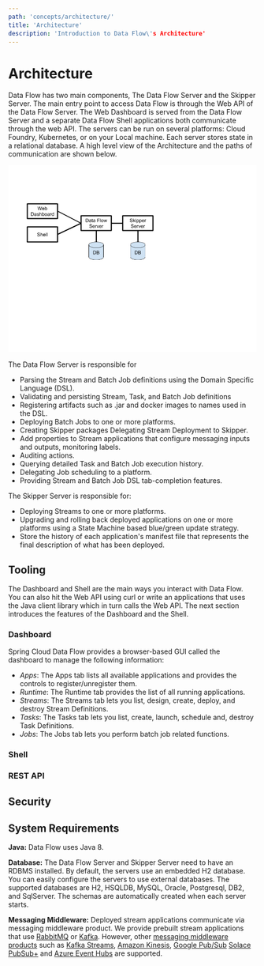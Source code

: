 ```yaml
---
path: 'concepts/architecture/'
title: 'Architecture'
description: 'Introduction to Data Flow\'s Architecture'
---
```


# Architecture

Data Flow has two main components, The Data Flow Server and the Skipper Server.
The main entry point to access Data Flow is through the Web API of the Data Flow Server.
The Web Dashboard is served from the Data Flow Server and a separate Data Flow Shell applications both communicate through the web API.
The servers can be run on several platforms: Cloud Foundry, Kubernetes, or on your Local machine.
Each server stores state in a relational database.
A high level view of the Architecture and the paths of communication are shown below.

![Spring Cloud Data Flow Architecture Overview](images/architecture-overview.png)

The Data Flow Server is responsible for

- Parsing the Stream and Batch Job definitions using the Domain Specific Language (DSL).
- Validating and persisting Stream, Task, and Batch Job definitions
- Registering artifacts such as .jar and docker images to names used in the DSL.
- Deploying Batch Jobs to one or more platforms.
- Creating Skipper packages Delegating Stream Deployment to Skipper.
- Add properties to Stream applications that configure messaging inputs and outputs, monitoring labels.
- Auditing actions.
- Querying detailed Task and Batch Job execution history.
- Delegating Job scheduling to a platform.
- Providing Stream and Batch Job DSL tab-completion features.

The Skipper Server is responsible for:

- Deploying Streams to one or more platforms.
- Upgrading and rolling back deployed applications on one or more platforms using a State Machine based blue/green update strategy.
- Store the history of each application's manifest file that represents the final description of what has been deployed.

## Tooling

The Dashboard and Shell are the main ways you interact with Data Flow.
You can also hit the Web API using curl or write an applications that uses the Java client library which in turn calls the Web API.
The next section introduces the features of the Dashboard and the Shell.

### Dashboard

Spring Cloud Data Flow provides a browser-based GUI called the dashboard to manage the following information:

- _Apps_: The Apps tab lists all available applications and provides the controls to register/unregister them.
- _Runtime_: The Runtime tab provides the list of all running applications.
- _Streams_: The Streams tab lets you list, design, create, deploy, and destroy Stream Definitions.
- _Tasks_: The Tasks tab lets you list, create, launch, schedule and, destroy Task Definitions.
- _Jobs_: The Jobs tab lets you perform batch job related functions.

### Shell

### REST API

## Security

## System Requirements

**Java:** Data Flow uses Java 8.

**Database:** The Data Flow Server and Skipper Server need to have an RDBMS installed.
By default, the servers use an embedded H2 database.
You can easily configure the servers to use external databases.
The supported databases are H2, HSQLDB, MySQL, Oracle, Postgresql, DB2, and SqlServer.
The schemas are automatically created when each server starts.

**Messaging Middleware:** Deployed stream applications communicate via messaging middleware
product.
We provide prebuilt stream applications that use [RabbitMQ](https://www.rabbitmq.com) or
[Kafka](https://kafka.apache.org).
However, other [messaging middleware products](https://cloud.spring.io/spring-cloud-stream/#binder-implementations)
such as
[Kafka Streams](https://kafka.apache.org/documentation/streams/),
[Amazon Kinesis](https://aws.amazon.com/kinesis/),
[Google Pub/Sub](https://cloud.google.com/pubsub/docs/)
[Solace PubSub+](https://solace.com/software/)
and
[Azure Event Hubs](https://azure.microsoft.com/en-us/services/event-hubs/)
are supported.
